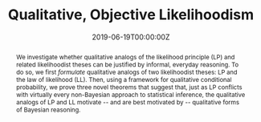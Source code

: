 ---
title: "Qualitative, Objective Likelihoodism"
authors:
- Conor Mayo-Wilson
- admin
- Soham Pardeshi
date: "2019-06-19T00:00:00Z"
doi: ""

# Publication type.
# Legend: 0 = Uncategorized; 1 = Conference paper; 2 = Journal article;
# 3 = Preprint / Working Paper; 4 = Report; 5 = Book; 6 = Book section;
# 7 = Thesis; 8 = Patent
publication_types: ["1"]

# Publication name and optional abbreviated publication name.
publication: Presented at *Formal Epistemology Workshop (2019)*
publication_short: Presented at *FEW 2019*

abstract: "We investigate whether qualitative analogs of the likelihood principle (LP) and related likelihoodist theses can be justified by informal, everyday reasoning.  To do so, we first *formulate* qualitative analogs of two likelihoodist theses: LP and the law of likelihood (LL). Then, using a framework for qualitative conditional probability, we prove three novel theorems that suggest that, just as LP conflicts with virtually every non-Bayesian approach to statistical inference, the qualitative analogs of LP and LL motivate -- and are best motivated by -- qualitative forms of Bayesian reasoning."

# Summary. An optional shortened abstract.
# summary: We augment an existing model of present bias with a competitive element. We show that competition, and a small amount of reward, can alleviate the substantial harms of present bias in various settings.

tags:
- Philosophy

links:
- name: Philosophical Paper
  url: '/files/quol_few19.pdf'
- name: Technical Paper
  url: '/files/quol_cs.pdf'
# url_pdf: /files/thesis.pdf
# url_code: '#'
# url_dataset: '#'
# url_poster: '#'
# url_project: ''
url_slides: '/files/quol_few19_slides.pdf'
# url_source: '#'
# url_video: '#'

# Associated Projects (optional).
#   Associate this publication with one or more of your projects.
#   Simply enter your project's folder or file name without extension.
#   E.g. `internal-project` references `content/project/internal-project/index.md`.
#   Otherwise, set `projects: []`.
projects:
- rb

# Slides (optional).
#   Associate this publication with Markdown slides.
#   Simply enter your slide deck's filename without extension.
#   E.g. `slides: "example"` references `content/slides/example/index.md`.
#   Otherwise, set `slides: ""`.
# slides: example
---